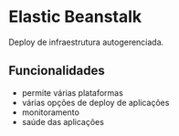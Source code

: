 # Elastic Beanstalk

Deploy de infraestrutura autogerenciada.

## Funcionalidades

- permite várias plataformas
- várias opções de deploy de aplicações
- monitoramento
- saúde das aplicações
  